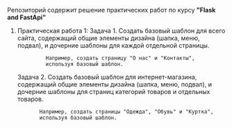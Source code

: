 Репозиторий содержит решение практических работ по курсу **"Flask and FastApi"**
1. Практическая работа 1:
     Задача 1. Создать базовый шаблон для всего сайта, содержащий
                общие элементы дизайна (шапка, меню, подвал), и
                дочерние шаблоны для каждой отдельной страницы.

                Например, создать страницу "О нас" и "Контакты",
                используя базовый шаблон.

    Задача 2. Создать базовый шаблон для интернет-магазина,
              содержащий общие элементы дизайна (шапка, меню,
              подвал), и дочерние шаблоны для страниц категорий
              товаров и отдельных товаров.
   
              Например, создать страницы "Одежда", "Обувь" и "Куртка",
              используя базовый шаблон.
